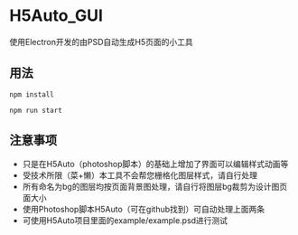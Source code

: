 # H5Auto_GUI
使用Electron开发的由PSD自动生成H5页面的小工具

 
## 用法

```
npm install
```

```
npm run start
```

## 注意事项
* 只是在H5Auto（photoshop脚本）的基础上增加了界面可以编辑样式动画等
* 受技术所限（菜+懒）本工具不会帮您栅格化图层样式，请自行处理
* 所有命名为bg的图层均按页面背景图处理，请自行将图层bg裁剪为设计图页面大小
* 使用Photoshop脚本H5Auto（可在github找到）可自动处理上面两条
* 可使用H5Auto项目里面的example/example.psd进行测试
